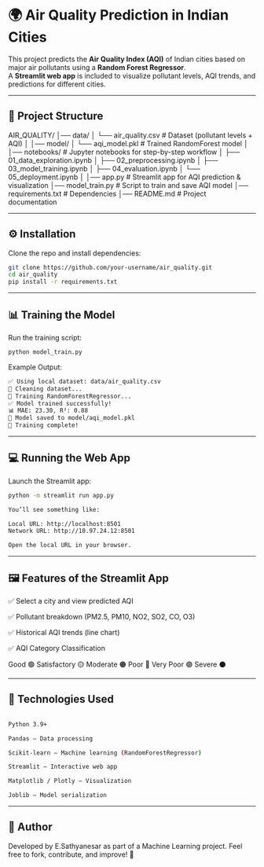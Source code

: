 # 🌍 Air Quality Prediction in Indian Cities

This project predicts the **Air Quality Index (AQI)** of Indian cities based on major air pollutants using a **Random Forest Regressor**.  
A **Streamlit web app** is included to visualize pollutant levels, AQI trends, and predictions for different cities.

---

## 📂 Project Structure

AIR_QUALITY/
│── data/
│ └── air_quality.csv # Dataset (pollutant levels + AQI)
│
│── model/
│ └── aqi_model.pkl # Trained RandomForest model
│
│── notebooks/ # Jupyter notebooks for step-by-step workflow
│ ├── 01_data_exploration.ipynb
│ ├── 02_preprocessing.ipynb
│ ├── 03_model_training.ipynb
│ ├── 04_evaluation.ipynb
│ └── 05_deployment.ipynb
│
│── app.py # Streamlit app for AQI prediction & visualization
│── model_train.py # Script to train and save AQI model
│── requirements.txt # Dependencies
│── README.md # Project documentation

---

## ⚙️ Installation

Clone the repo and install dependencies:

```bash
git clone https://github.com/your-username/air_quality.git
cd air_quality
pip install -r requirements.txt
```
---

## 📊 Training the Model

Run the training script:
```bash
python model_train.py
```

Example Output:
```bash
✅ Using local dataset: data/air_quality.csv
🔧 Cleaning dataset...
🚀 Training RandomForestRegressor...
✅ Model trained successfully!
📊 MAE: 23.30, R²: 0.88
💾 Model saved to model/aqi_model.pkl
🎉 Training complete!
```
---

## 💻 Running the Web App

Launch the Streamlit app:
```bash
python -m streamlit run app.py

You’ll see something like:

Local URL: http://localhost:8501
Network URL: http://10.97.24.12:8501

Open the local URL in your browser.
```

---

## 🖼️ Features of the Streamlit App

✅ Select a city and view predicted AQI

✅ Pollutant breakdown (PM2.5, PM10, NO2, SO2, CO, O3)

✅ Historical AQI trends (line chart)

✅ AQI Category Classification

Good 🟢
Satisfactory 🟡
Moderate 🟠
Poor 🔴
Very Poor 🟣
Severe ⚫

---

## 🧪 Technologies Used
```bash

Python 3.9+

Pandas – Data processing

Scikit-learn – Machine learning (RandomForestRegressor)

Streamlit – Interactive web app

Matplotlib / Plotly – Visualization

Joblib – Model serialization
```
---
## 🙌 Author

Developed by E.Sathyanesar as part of a Machine Learning project.
Feel free to fork, contribute, and improve! 🚀